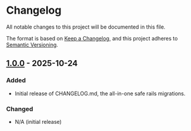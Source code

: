 # Changelog

All notable changes to this project will be documented in this file.

The format is based on [Keep a Changelog](https://keepachangelog.com/en/1.0.0/), and this project adheres to [Semantic Versioning](https://semver.org/spec/v2.0.0.html).

## [1.0.0] - 2025-10-24

### Added
- Initial release of CHANGELOG.md, the all-in-one safe rails migrations.


### Changed
- N/A (initial release)

[1.0.0]: https://github.com/moskvin/safe_migrations/versions/1.0.0
